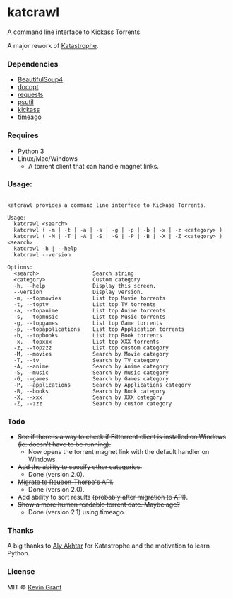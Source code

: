 # katcrawl
A command line interface to Kickass Torrents.

A major rework of [Katastrophe](https://github.com/alyakhtar/Katastrophe).

### Dependencies

* [BeautifulSoup4](https://pypi.python.org/pypi/beautifulsoup4)
* [docopt](https://github.com/docopt/docopt)
* [requests](https://pypi.python.org/pypi/requests)
* [psutil](https://pypi.python.org/pypi/psutil/4.3.0)
* [kickass](https://github.com/Reuben-Thorpe/kickass)
* [timeago](https://github.com/hustcc/timeago)

### Requires
* Python 3
* Linux/Mac/Windows
  - A torrent client that can handle magnet links.

### Usage:
```katcrawl

katcrawl provides a command line interface to Kickass Torrents.

Usage:
  katcrawl <search>
  katcrawl ( -m | -t | -a | -s | -g | -p | -b | -x | -z <category> )
  katcrawl ( -M | -T | -A | -S | -G | -P | -B | -X | -Z <category> ) <search>
  katcrawl -h | --help
  katcrawl --version

Options:
  <search>                 Search string
  <category>               Custom category
  -h, --help               Display this screen.
  --version                Display version.
  -m, --topmovies          List top Movie torrents
  -t, --toptv              List top TV torrents
  -a, --topanime           List top Anime torrents
  -s, --topmusic           List top Music torrents
  -g, --topgames           List top Game torrents
  -p, --topapplications    List top Application torrents
  -b, --topbooks           List top Book torrents
  -x, --topxxx             List top XXX torrents
  -z, --topzzz             List top custom category
  -M, --movies             Search by Movie category
  -T, --tv                 Search by TV category
  -A, --anime              Search by Anime category
  -S, --music              Search by Music category
  -G, --games              Search by Games category
  -P, --applications       Search by Applications category
  -B, --books              Search by Book category
  -X, --xxx                Search by XXX category
  -Z, --zzz                Search by custom category
```

### Todo
* ~~See if there is a way to check if Bittorrent client is installed on Windows (ie: doesn't have to be running).~~
  * Now opens the torrent magnet link with the default handler on Windows.
* ~~Add the ability to specify other categories.~~
  * Done (version 2.0).
* ~~Migrate to [Reuben-Thorpe's](https://github.com/Reuben-Thorpe) API.~~
  * Done (version 2.0).
* Add ability to sort results ~~(probably after migration to API)~~.
* ~~Show a more human readable torrent date. Maybe age?~~
  * Done (version 2.1) using timeago. 

### Thanks
A big thanks to [Aly Akhtar](https://github.com/alyakhtar) for Katastrophe and the motivation to learn Python.

### License

MIT © [Kevin Grant](https://github.com/wedwabbit/katcrawl/blob/master/LICENSE.html)
